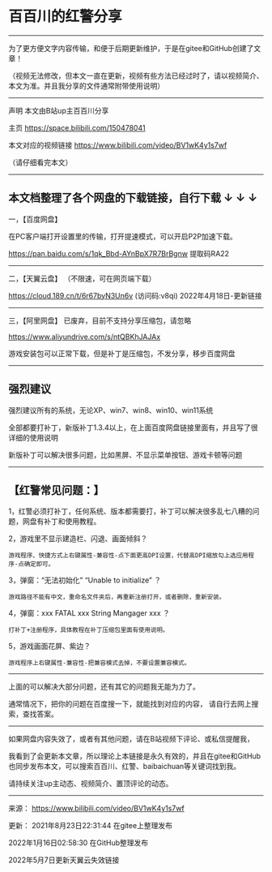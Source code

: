 

# 百百川的红警分享
-----------
为了更方便文字内容传输，和便于后期更新维护，于是在gitee和GitHub创建了文章！

（视频无法修改，但本文一直在更新，视频有些方法已经过时了，请以视频简介、本文为准。并且我分享的文件通常附带使用说明）

---------------------------------

声明
本文由B站up主百百川分享

主页 https://space.bilibili.com/150478041

本文对应的视频链接 https://www.bilibili.com/video/BV1wK4y1s7wf

（请仔细看完本文）

---------------------------------

本文档整理了各个网盘的下载链接，自行下载 ↓ ↓ ↓
-----------

一，【百度网盘】

在PC客户端打开设置里的传输，打开提速模式，可以开启P2P加速下载。

https://pan.baidu.com/s/1qk_Bbd-AYnBpX7R7BrBgnw
提取码RA22

---------------------------------

二，【天翼云盘】 （不限速，可在网页端下载）

https://cloud.189.cn/t/6r67byN3Un6v (访问码:v8qi)
2022年4月18日-更新链接

---------------------------------

三，【阿里网盘】 已废弃，目前不支持分享压缩包，请忽略

https://www.aliyundrive.com/s/ntQBKhJAJAx

游戏安装包可以正常下载，但是补丁是压缩包，不发分享，移步百度网盘

---------------------------------


强烈建议
-----------
强烈建议所有的系统，无论XP、win7、win8、win10、win11系统

全部都要打补丁，新版补丁1.3.4以上，在上面百度网盘链接里面有，并且写了很详细的使用说明

新版补丁可以解决很多问题，比如黑屏、不显示菜单按钮、游戏卡顿等问题

---------------------------------

【红警常见问题：】
-----------
1，红警必须打补丁，任何系统、版本都需要打，补丁可以解决很多乱七八糟的问题，网盘有补丁和使用教程。

2，游戏里不显示建造栏、闪退、画面倾斜？

	游戏程序、快捷方式上右键属性-兼容性-点下面更高DPI设置，代替高DPI缩放勾上选应用程序-点确定即可。

3，弹窗：“无法初始化” “Unable to initialize” ？

	游戏路径不能有中文，重命名文件夹后，再重新注册打开，或者删除，重新安装。

4，弹窗：xxx FATAL xxx String Mangager xxx ？

	打补丁+注册程序，具体教程在补丁压缩包里面有使用说明。

5，游戏画面花屏、紫边？

	游戏程序上右键属性-兼容性-把兼容模式去掉，不要设置兼容模式。

---------------------------------

上面的可以解决大部分问题，还有其它的问题我无能为力了。

通常情况下，把你的问题在百度搜一下，就能找到对应的内容，
请自行去网上搜索，查找答案。

---------------------------------

如果网盘内容失效了，或者有其他问题，请在B站视频下评论、或私信提醒我，

我看到了会更新本文章，所以理论上本链接是永久有效的，并且在gitee和GitHub也同步发布本文，可以搜索百百川、红警、baibaichuan等关键词找到我。

请持续关注up主动态、视频简介、置顶评论的动态。

---------------------------------

来源：
https://www.bilibili.com/video/BV1wK4y1s7wf

更新：
2021年8月23日22:31:44 在gitee上整理发布

2022年1月16日02:58:30 在GitHub整理发布

2022年5月7日更新天翼云失效链接
